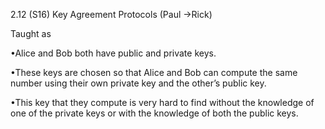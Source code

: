 
2.12 (S16) Key Agreement Protocols (Paul ->Rick)

Taught as 

•Alice and Bob both have public and private keys.

•These keys are chosen so that Alice and Bob can compute the same number using their own private key and the other’s public key.

•This key that they compute is very hard to find without the knowledge of one of the private keys or with the knowledge of both the public keys.

